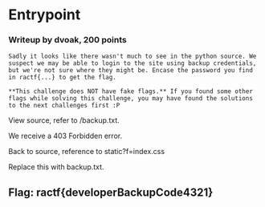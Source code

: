 # Entrypoint

### Writeup by dvoak, 200 points

`Sadly it looks like there wasn't much to see in the python source. We suspect we may be able to login to the site using backup credentials, but we're not sure where they might be. Encase the password you find in ractf{...} to get the flag. `

`**This challenge does NOT have fake flags.** If you found some other flags while solving this challenge, you may have found the solutions to the next challenges first :P`

View source, refer to /backup.txt.

We receive a 403 Forbidden error.

Back to source, reference to static?f=index.css

Replace this with backup.txt.

## Flag: ractf{developerBackupCode4321}
